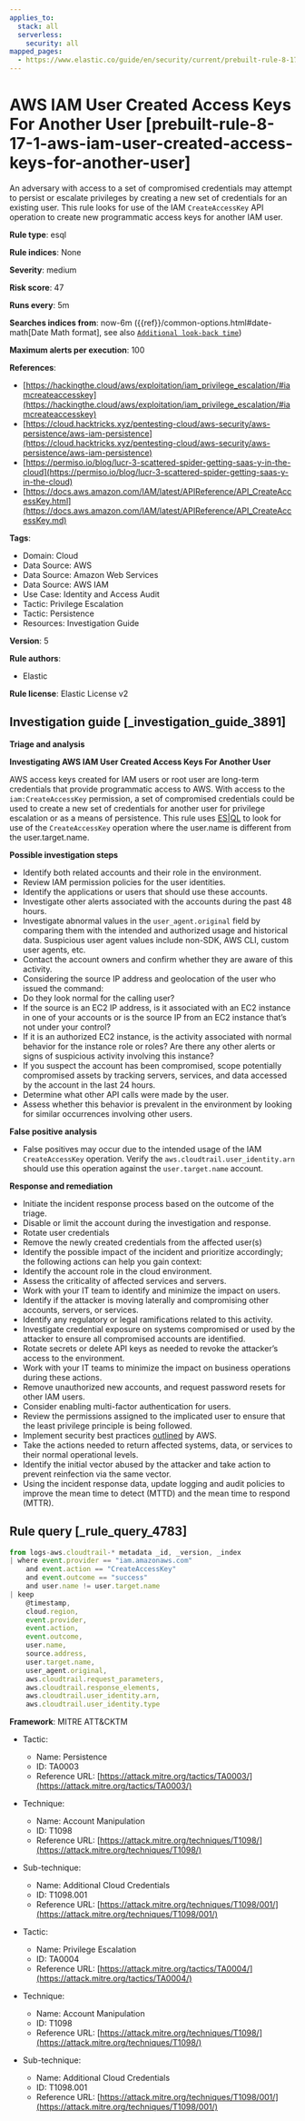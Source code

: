 ```yaml
---
applies_to:
  stack: all
  serverless:
    security: all
mapped_pages:
  - https://www.elastic.co/guide/en/security/current/prebuilt-rule-8-17-1-aws-iam-user-created-access-keys-for-another-user.html
---
```


# AWS IAM User Created Access Keys For Another User [prebuilt-rule-8-17-1-aws-iam-user-created-access-keys-for-another-user]

An adversary with access to a set of compromised credentials may attempt to persist or escalate privileges by creating a new set of credentials for an existing user. This rule looks for use of the IAM `CreateAccessKey` API operation to create new programmatic access keys for another IAM user.

**Rule type**: esql

**Rule indices**: None

**Severity**: medium

**Risk score**: 47

**Runs every**: 5m

**Searches indices from**: now-6m ({{ref}}/common-options.html#date-math[Date Math format], see also [`Additional look-back time`](docs-content://solutions/security/detect-and-alert/create-detection-rule.md#rule-schedule))

**Maximum alerts per execution**: 100

**References**:

* [https://hackingthe.cloud/aws/exploitation/iam_privilege_escalation/#iamcreateaccesskey](https://hackingthe.cloud/aws/exploitation/iam_privilege_escalation/#iamcreateaccesskey)
* [https://cloud.hacktricks.xyz/pentesting-cloud/aws-security/aws-persistence/aws-iam-persistence](https://cloud.hacktricks.xyz/pentesting-cloud/aws-security/aws-persistence/aws-iam-persistence)
* [https://permiso.io/blog/lucr-3-scattered-spider-getting-saas-y-in-the-cloud](https://permiso.io/blog/lucr-3-scattered-spider-getting-saas-y-in-the-cloud)
* [https://docs.aws.amazon.com/IAM/latest/APIReference/API_CreateAccessKey.html](https://docs.aws.amazon.com/IAM/latest/APIReference/API_CreateAccessKey.md)

**Tags**:

* Domain: Cloud
* Data Source: AWS
* Data Source: Amazon Web Services
* Data Source: AWS IAM
* Use Case: Identity and Access Audit
* Tactic: Privilege Escalation
* Tactic: Persistence
* Resources: Investigation Guide

**Version**: 5

**Rule authors**:

* Elastic

**Rule license**: Elastic License v2

## Investigation guide [_investigation_guide_3891]

**Triage and analysis**

**Investigating AWS IAM User Created Access Keys For Another User**

AWS access keys created for IAM users or root user are long-term credentials that provide programmatic access to AWS. With access to the `iam:CreateAccessKey` permission, a set of compromised credentials could be used to create a new set of credentials for another user for privilege escalation or as a means of persistence. This rule uses [ES|QL](docs-content://solutions/security/detect-and-alert/create-detection-rule.md#create-esql-rule) to look for use of the `CreateAccessKey` operation where the user.name is different from the user.target.name.

**Possible investigation steps**

* Identify both related accounts and their role in the environment.
* Review IAM permission policies for the user identities.
* Identify the applications or users that should use these accounts.
* Investigate other alerts associated with the accounts during the past 48 hours.
* Investigate abnormal values in the `user_agent.original` field by comparing them with the intended and authorized usage and historical data. Suspicious user agent values include non-SDK, AWS CLI, custom user agents, etc.
* Contact the account owners and confirm whether they are aware of this activity.
* Considering the source IP address and geolocation of the user who issued the command:
* Do they look normal for the calling user?
* If the source is an EC2 IP address, is it associated with an EC2 instance in one of your accounts or is the source IP from an EC2 instance that’s not under your control?
* If it is an authorized EC2 instance, is the activity associated with normal behavior for the instance role or roles? Are there any other alerts or signs of suspicious activity involving this instance?
* If you suspect the account has been compromised, scope potentially compromised assets by tracking servers, services, and data accessed by the account in the last 24 hours.
* Determine what other API calls were made by the user.
* Assess whether this behavior is prevalent in the environment by looking for similar occurrences involving other users.

**False positive analysis**

* False positives may occur due to the intended usage of the IAM `CreateAccessKey` operation. Verify the `aws.cloudtrail.user_identity.arn` should use this operation against the `user.target.name` account.

**Response and remediation**

* Initiate the incident response process based on the outcome of the triage.
* Disable or limit the account during the investigation and response.
* Rotate user credentials
* Remove the newly created credentials from the affected user(s)
* Identify the possible impact of the incident and prioritize accordingly; the following actions can help you gain context:
* Identify the account role in the cloud environment.
* Assess the criticality of affected services and servers.
* Work with your IT team to identify and minimize the impact on users.
* Identify if the attacker is moving laterally and compromising other accounts, servers, or services.
* Identify any regulatory or legal ramifications related to this activity.
* Investigate credential exposure on systems compromised or used by the attacker to ensure all compromised accounts are identified.
* Rotate secrets or delete API keys as needed to revoke the attacker’s access to the environment.
* Work with your IT teams to minimize the impact on business operations during these actions.
* Remove unauthorized new accounts, and request password resets for other IAM users.
* Consider enabling multi-factor authentication for users.
* Review the permissions assigned to the implicated user to ensure that the least privilege principle is being followed.
* Implement security best practices [outlined](https://aws.amazon.com/premiumsupport/knowledge-center/security-best-practices/) by AWS.
* Take the actions needed to return affected systems, data, or services to their normal operational levels.
* Identify the initial vector abused by the attacker and take action to prevent reinfection via the same vector.
* Using the incident response data, update logging and audit policies to improve the mean time to detect (MTTD) and the mean time to respond (MTTR).


## Rule query [_rule_query_4783]

```js
from logs-aws.cloudtrail-* metadata _id, _version, _index
| where event.provider == "iam.amazonaws.com"
    and event.action == "CreateAccessKey"
    and event.outcome == "success"
    and user.name != user.target.name
| keep
    @timestamp,
    cloud.region,
    event.provider,
    event.action,
    event.outcome,
    user.name,
    source.address,
    user.target.name,
    user_agent.original,
    aws.cloudtrail.request_parameters,
    aws.cloudtrail.response_elements,
    aws.cloudtrail.user_identity.arn,
    aws.cloudtrail.user_identity.type
```

**Framework**: MITRE ATT&CKTM

* Tactic:

    * Name: Persistence
    * ID: TA0003
    * Reference URL: [https://attack.mitre.org/tactics/TA0003/](https://attack.mitre.org/tactics/TA0003/)

* Technique:

    * Name: Account Manipulation
    * ID: T1098
    * Reference URL: [https://attack.mitre.org/techniques/T1098/](https://attack.mitre.org/techniques/T1098/)

* Sub-technique:

    * Name: Additional Cloud Credentials
    * ID: T1098.001
    * Reference URL: [https://attack.mitre.org/techniques/T1098/001/](https://attack.mitre.org/techniques/T1098/001/)

* Tactic:

    * Name: Privilege Escalation
    * ID: TA0004
    * Reference URL: [https://attack.mitre.org/tactics/TA0004/](https://attack.mitre.org/tactics/TA0004/)

* Technique:

    * Name: Account Manipulation
    * ID: T1098
    * Reference URL: [https://attack.mitre.org/techniques/T1098/](https://attack.mitre.org/techniques/T1098/)

* Sub-technique:

    * Name: Additional Cloud Credentials
    * ID: T1098.001
    * Reference URL: [https://attack.mitre.org/techniques/T1098/001/](https://attack.mitre.org/techniques/T1098/001/)



